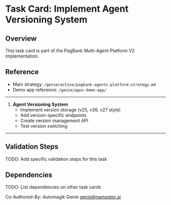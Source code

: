 # Task Card: Implement Agent Versioning System

## Overview
This task card is part of the PagBank Multi-Agent Platform V2 implementation.

## Reference
- Main strategy: `/genie/active/pagbank-agents-platform-strategy.md`
- Demo app reference: `/genie/agno-demo-app/`

---

1. **Agent Versioning System** 
   - Implement version storage (v25, v26, v27 style)
   - Add version-specific endpoints
   - Create version management API
   - Test version switching

---

## Validation Steps
TODO: Add specific validation steps for this task

## Dependencies
TODO: List dependencies on other task cards

Co-Authored-By: Automagik Genie <genie@namastex.ai>
